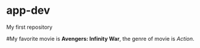 # app-dev
My first repository

#My favorite movie is **Avengers: Infinity War**, the genre of movie is *Action*.
